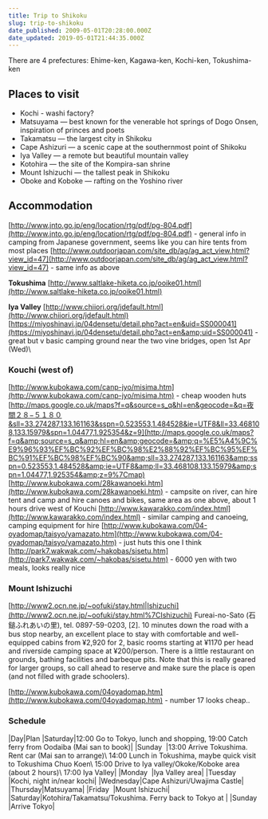 ```yaml
---
title: Trip to Shikoku
slug: trip-to-shikoku
date_published: 2009-05-01T20:28:00.000Z
date_updated: 2019-05-01T21:44:35.000Z
---
```


There are 4 prefectures: Ehime-ken, Kagawa-ken, Kochi-ken, Tokushima-ken

## Places to visit

- Kochi - washi factory?
- Matsuyama — best known for the venerable hot springs of Dogo Onsen, inspiration of princes and poets
- Takamatsu — the largest city in Shikoku
- Cape Ashizuri — a scenic cape at the southernmost point of Shikoku
- Iya Valley — a remote but beautiful mountain valley
- Kotohira — the site of the Kompira-san shrine
- Mount Ishizuchi — the tallest peak in Shikoku
- Oboke and Koboke — rafting on the Yoshino river

## Accommodation

[http://www.jnto.go.jp/eng/location/rtg/pdf/pg-804.pdf](http://www.jnto.go.jp/eng/location/rtg/pdf/pg-804.pdf) - general info in camping from Japanese government, seems like you can hire tents from most places
[http://www.outdoorjapan.com/site_db/ag/ag_act_view.html?view_id=47](http://www.outdoorjapan.com/site_db/ag/ag_act_view.html?view_id=47) - same info as above

**Tokushima**
[http://www.saltlake-hiketa.co.jp/ooike01.html](http://www.saltlake-hiketa.co.jp/ooike01.html)

**Iya Valley**
[http://www.chiiori.org/jdefault.html](http://www.chiiori.org/jdefault.html)
[https://miyoshinavi.jp/04densetu/detail.php?act=en&uid=SS000041](https://miyoshinavi.jp/04densetu/detail.php?act=en&amp;uid=SS000041) - great but v basic camping ground near the two vine bridges, open 1st Apr (Wed)\

### Kouchi (west of)

[http://www.kubokawa.com/canp-jyo/misima.htm](http://www.kubokawa.com/canp-jyo/misima.htm) - cheap wooden huts
[http://maps.google.co.uk/maps?f=q&source=s_q&hl=en&geocode=&q=夜間２８−５１８０&sll=33.274287,133.161163&sspn=0.523553,1.484528&ie=UTF8&ll=33.468108,133.15979&spn=1.04477,1.925354&z=9](http://maps.google.co.uk/maps?f=q&amp;source=s_q&amp;hl=en&amp;geocode=&amp;q=%E5%A4%9C%E9%96%93%EF%BC%92%EF%BC%98%E2%88%92%EF%BC%95%EF%BC%91%EF%BC%98%EF%BC%90&amp;sll=33.274287,133.161163&amp;sspn=0.523553,1.484528&amp;ie=UTF8&amp;ll=33.468108,133.15979&amp;spn=1.04477,1.925354&amp;z=9%7Cmap)
[http://www.kubokawa.com/28kawanoeki.htm](http://www.kubokawa.com/28kawanoeki.htm) - campsite on river, can hire tent and camp and hire canoes and bikes, same area as one above, about 1 hours drive west of Kouchi
[http://www.kawarakko.com/index.html](http://www.kawarakko.com/index.html) - similar camping and canoeing, camping equipment for hire
[http://www.kubokawa.com/04-oyadomap/taisyo/yamazato.htm](http://www.kubokawa.com/04-oyadomap/taisyo/yamazato.htm) - just huts this one I think
[http://park7.wakwak.com/~hakobas/sisetu.htm](http://park7.wakwak.com/~hakobas/sisetu.htm) - 6000 yen with two meals, looks really nice

### Mount Ishizuchi

[http://www2.ocn.ne.jp/~oofuki/stay.html|Ishizuchi](http://www2.ocn.ne.jp/~oofuki/stay.html%7CIshizuchi) Fureai-no-Sato (石鎚ふれあいの里), tel. 0897-59-0203, [2]. 10 minutes down the road with a bus stop nearby, an excellent place to stay with comfortable and well-equipped cabins from ¥2,920 for 2, basic rooms starting at ¥1170 per head and riverside camping space at ¥200/person. There is a little restaurant on grounds, bathing facilities and barbeque pits. Note that this is really geared for larger groups, so call ahead to reserve and make sure the place is open (and not filled with grade schoolers).

[http://www.kubokawa.com/04oyadomap.htm](http://www.kubokawa.com/04oyadomap.htm) - number 17 looks cheap..

### Schedule

|Day|Plan
|Saturday|12:00 Go to Tokyo, lunch and shopping, 19:00 Catch ferry from Oodaiba (Mai san to book)|
|Sunday  |13:00	Arrive Tokushima. Rent car (Mai san to arrange)\ 14:00	Lunch in Tokushima, maybe quick visit to Tokushima Chuo Koen\ 15:00 Drive to Iya valley/Okoke/Koboke area (about 2 hours)\ 17:00 Iya Valley|
|Monday  |Iya Valley area|
|Tuesday |Kochi, night in/near kochi|
|Wednesday|Cape Ashizuri/Uwajima Castle|
|Thursday|Matsuyama|
|Friday  |Mount Ishizuchi|
|Saturday|Kotohira/Takamatsu/Tokushima. Ferry back to Tokyo at |
|Sunday	 |Arrive Tokyo|
